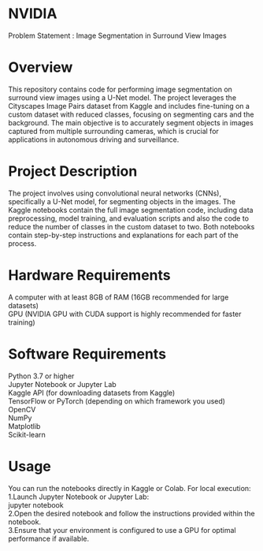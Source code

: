 # NVIDIA
Problem Statement : Image Segmentation in Surround View Images
# Overview
This repository contains code for performing image segmentation on surround view images using a U-Net model. The project leverages the Cityscapes Image Pairs dataset from Kaggle and includes fine-tuning on a custom dataset with reduced classes, focusing on segmenting cars and the background. The main objective is to accurately segment objects in images captured from multiple surrounding cameras, which is crucial for applications in autonomous driving and surveillance.
# Project Description
The project involves using convolutional neural networks (CNNs), specifically a U-Net model, for segmenting objects in the images. The Kaggle notebooks contain the full image segmentation code, including data preprocessing, model training, and evaluation scripts and also the code to reduce the number of classes in the custom dataset to two. Both notebooks contain step-by-step instructions and explanations for each part of the process.
# Hardware Requirements
A computer with at least 8GB of RAM (16GB recommended for large datasets)  
GPU (NVIDIA GPU with CUDA support is highly recommended for faster training)
# Software Requirements
Python 3.7 or higher  
Jupyter Notebook or Jupyter Lab  
Kaggle API (for downloading datasets from Kaggle)  
TensorFlow or PyTorch (depending on which framework you used)  
OpenCV  
NumPy  
Matplotlib  
Scikit-learn  
# Usage
You can run the notebooks directly in Kaggle or Colab. For local execution:  
1.Launch Jupyter Notebook or Jupyter Lab:  
  jupyter notebook  
2.Open the desired notebook and follow the instructions provided within the notebook.  
3.Ensure that your environment is configured to use a GPU for optimal performance if available.  
